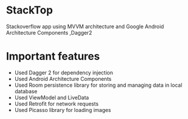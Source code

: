 # StackTop
 Stackoverflow app using MVVM architecture and Google Android Architecture Components ,Dagger2 
 
 # Important features
 
 * Used Dagger 2 for dependency injection
 * Used Android Architecture Components
 * Used Room persistence library for storing and managing data in local database
 * Used ViewModel and LiveData
 * Used Retrofit for network requests
 * Used Picasso library for loading images
  

